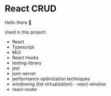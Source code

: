 # React CRUD

Hello there 🙂

Used in this project:
- React
- Typescript
- MUI
- React Hooks
- testing-library
- jest
- json-server
- performance optimization techniques
- windowing (list virtualization) - react-window
- react-router